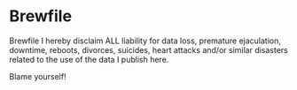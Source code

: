 # Brewfile
Brewfile
I hereby disclaim ALL liability for data loss, premature ejaculation, downtime, reboots, divorces, suicides, 
heart attacks and/or similar disasters related to the use of the data I publish here.

Blame yourself!
